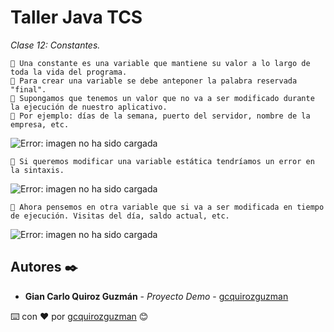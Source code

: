 # Taller Java TCS

_Clase 12: Constantes._

```
📢 Una constante es una variable que mantiene su valor a lo largo de toda la vida del programa. 
📢 Para crear una variable se debe anteponer la palabra reservada "final".
📢 Supongamos que tenemos un valor que no va a ser modificado durante la ejecución de nuestro aplicativo. 
📢 Por ejemplo: días de la semana, puerto del servidor, nombre de la empresa, etc.
```

![Error: imagen no ha sido cargada](https://github.com/gcquirozguzman/java-tcs-202001/blob/Clase-12/imagenes/pagina_12_1.png)

```
📢 Si queremos modificar una variable estática tendríamos un error en la sintaxis. 
```

![Error: imagen no ha sido cargada](https://github.com/gcquirozguzman/java-tcs-202001/blob/Clase-12/imagenes/pagina_12_2.png)

```
📢 Ahora pensemos en otra variable que si va a ser modificada en tiempo de ejecución. Visitas del día, saldo actual, etc.
```

![Error: imagen no ha sido cargada](https://github.com/gcquirozguzman/java-tcs-202001/blob/Clase-12/imagenes/pagina_12_3.png)


## Autores ✒️

* **Gian Carlo Quiroz Guzmán** - *Proyecto Demo* - [gcquirozguzman](https://github.com/gcquirozguzman)



⌨️ con ❤️ por [gcquirozguzman](https://github.com/gcquirozguzman) 😊
